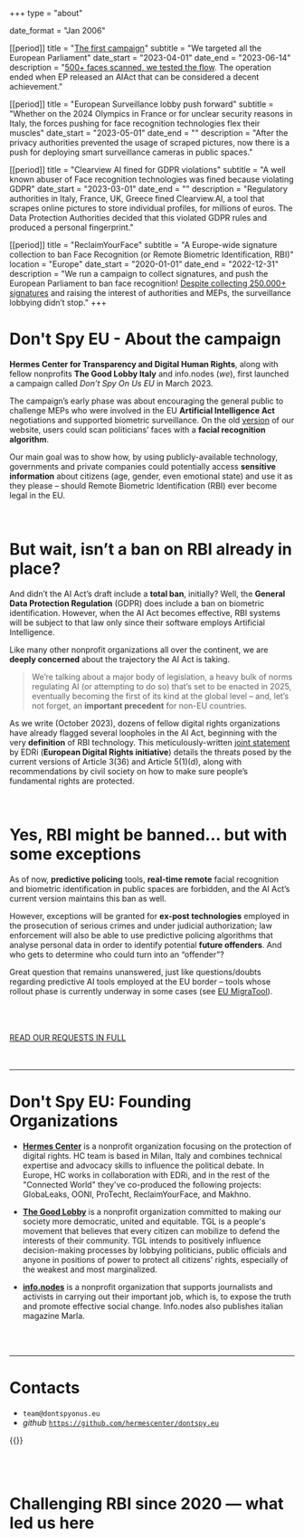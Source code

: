 +++
type = "about"

date_format = "Jan 2006"

[[period]]
  title = "[The first campaign](//dontspyonus.eu)"
  subtitle = "We targeted all the European Parliament"
  date_start = "2023-04-01"
  date_end = "2023-06-14"
  description = "[500+ faces scanned, we tested the flow](//dontspyonus.eu/post/squared-faces/). The operation ended when EP released an AIAct that can be considered a decent achievement."

[[period]]
  title = "European Surveillance lobby push forward"
  subtitle = "Whether on the 2024 Olympics in France or  for unclear security reasons in Italy, the forces pushing for face recognition technologies flex their muscles"
  date_start = "2023-05-01"
  date_end = ""
  description = "After the privacy authorities prevented the usage of scraped pictures, now there is a push for deploying smart surveillance cameras in public spaces."

[[period]]
  title = "Clearview AI fined for GDPR violations"
  subtitle = "A well known abuser of Face recognition technologies was fined because violating GDPR"
  date_start = "2023-03-01"
  date_end = ""
  description = "Regulatory authorities in Italy, France, UK, Greece fined Clearview.AI, a tool that scrapes online pictures to store individual profiles, for millions of euros. The Data Protection Authorities decided that this violated GDPR rules and produced a personal fingerprint."

[[period]]
  title = "ReclaimYourFace"
  subtitle = "A Europe-wide signature collection to ban Face Recognition (or Remote Biometric Identification, RBI)"
  location = "Europe"
  date_start = "2020-01-01"
  date_end = "2022-12-31"
  description = "We run a campaign to collect signatures, and push the European Parliament to ban face recognition! [Despite collecting 250.000+ signatures](https://twitter.com/edri/status/1706565300844368239) and raising the interest of authorities and MEPs, the surveillance lobbying didn’t stop."
+++

# Don't Spy EU - About the campaign 

**Hermes Center for Transparency and Digital Human Rights**, along with fellow nonprofits **The Good Lobby Italy** and info.nodes (_we_), first launched a campaign called _Don’t Spy On Us EU_ in March 2023.

The campaign’s early phase was about encouraging the general public to challenge MEPs who were involved in the EU **Artificial Intelligence Act** negotiations and supported biometric surveillance. On the old [version](//dontspyonus.eu/) of our website, users could scan politicians’ faces with a **facial recognition algorithm**.

Our main goal was to show how, by using publicly-available technology, governments and private companies could potentially access **sensitive information** about citizens (age, gender, even emotional state) and use it as they please – should Remote Biometric Identification (RBI) ever become legal in the EU.

<br>

# But wait, isn’t a ban on RBI already in place? 

And didn’t the AI Act’s draft include a **total ban**, initially?  Well, the **General Data Protection Regulation** (GDPR) does include a ban on biometric identification. However, when the AI Act becomes effective, RBI systems will be subject to that law only since their software employs Artificial Intelligence.

Like many other nonprofit organizations all over the continent, we are **deeply concerned** about the trajectory the AI Act is taking.

> We’re talking about a major body of legislation, a heavy bulk of norms regulating AI (or attempting to do so) that’s set to be enacted in 2025, eventually becoming the first of its kind at the global level – and, let’s not forget, an **important precedent** for non-EU countries.

As we write (October 2023), dozens of fellow digital rights organizations have already flagged several loopholes in the AI Act, beginning with the very **definition** of RBI technology. This meticulously-written [joint statement](//edri.org/wp-content/uploads/2022/05/Prohibit-RBI-in-publicly-accessible-spaces-Civil-Society-Amendments-AI-Act-FINAL.pdf) by EDRi (**European Digital Rights initiative**) details the threats posed by the current versions of Article 3(36) and Article 5(1)(d), along with recommendations by civil society on how to make sure people’s fundamental rights are protected.

<br>

# Yes, RBI might be banned… but with some exceptions

As of now, **predictive policing** tools, **real-time remote** facial recognition and biometric identification in public spaces are forbidden, and the AI Act’s current version maintains this ban as well.

However, exceptions will be granted for **ex-post technologies** employed in the prosecution of serious crimes and under judicial authorization; law enforcement will also be able to use predictive policing algorithms that analyse personal data in order to identify potential **future offenders**. And who gets to determine who could turn into an “offender”?

Great question that remains unanswered, just like questions/doubts regarding predictive AI tools employed at the EU border – tools whose rollout phase is currently underway in some cases (see [EU MigraTool](https://www.itflows.eu/eumigratool/)).

<br>

<link rel="stylesheet" href="/css/cta.css">

<br>
<br>

<a href="/blog/requests" id="link-sophisticated">
  <div id="demand">
    <span>
      READ OUR REQUESTS IN FULL
    </span>
  </div>
</a>

<br>
<br>

---

# Don't Spy EU: Founding Organizations

* [**Hermes Center**](https://hermescenter.org) is a nonprofit organization focusing on the protection of digital rights. HC team is based in Milan, Italy and combines technical expertise and advocacy skills to influence the political debate. In Europe, HC works in collaboration with EDRi, and in the rest of the "Connected World" they've co-produced the following projects: GlobaLeaks, OONI, ProTecht, ReclaimYourFace, and Makhno.

* [**The Good Lobby**](https://thegoodlobby.it) is a nonprofit organization committed to making our society more democratic, united and equitable. TGL is a people's movement that believes that every citizen can mobilize to defend the interests of their community. TGL intends to positively influence decision-making processes by lobbying politicians, public officials and anyone in positions of power to protect all citizens' rights, especially of the weakest and most marginalized.

* [**info.nodes**](https://info.nodes) is a nonprofit organization that supports journalists and activists in carrying out their important job, which is, to expose the truth and promote effective social change. Info.nodes also publishes italian magazine Marla.

<br>
<br>

---

# Contacts

* `team@dontspyonus.eu`
* _github_ [`https://github.com/hermescenter/dontspy.eu`](//github.com/hermescenter/dontspy.eu)

{{<founding-organizations>}}

<br>
<br>

# Challenging RBI since 2020 — what led us here